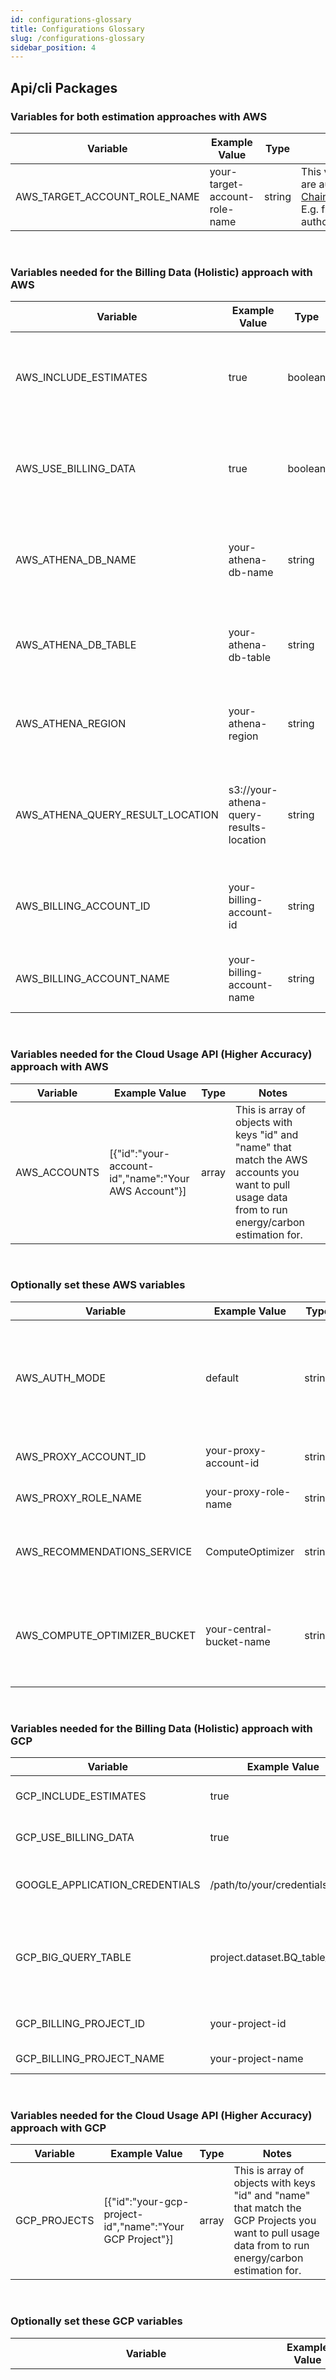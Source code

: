 ```yaml
---
id: configurations-glossary
title: Configurations Glossary
slug: /configurations-glossary
sidebar_position: 4
---
```


## Api/cli Packages

### Variables for both estimation approaches with AWS

| Variable                     | Example Value                 | Type   | Notes                                                                                                                                                                                                                          |
| ---------------------------- | ----------------------------- | ------ | ------------------------------------------------------------------------------------------------------------------------------------------------------------------------------------------------------------------------------ |
| AWS_TARGET_ACCOUNT_ROLE_NAME | your-target-account-role-name | string | This variable is needed if you are authenticating with [ChainableTemporaryCredentials](https://docs.aws.amazon.com/AWSJavaScriptSDK/latest/AWS/ChainableTemporaryCredentials.html). E.g. from one role to the authorized role. |

<br/>

### Variables needed for the Billing Data (Holistic) approach with AWS

| Variable                         | Example Value                           | Type    | Notes                                                                                                  |
| -------------------------------- | --------------------------------------- | ------- | ------------------------------------------------------------------------------------------------------ |
| AWS_INCLUDE_ESTIMATES            | true                                    | boolean | Use this to include AWS estimations. Unset to make this false. Defaults to true.                       |
| AWS_USE_BILLING_DATA             | true                                    | boolean | Use this to configure the application to query Cost and Usage Reports via AWS Athena.                  |
| AWS_ATHENA_DB_NAME               | your-athena-db-name                     | string  | The name of your AWS Athena Database with Cost and Usage Reports data                                  |
| AWS_ATHENA_DB_TABLE              | your-athena-db-table                    | string  | The name of your AWS Athena Table with Cost and Usage Reports data                                     |
| AWS_ATHENA_REGION                | your-athena-region                      | string  | The region your AWS Athena Database/Table were created in.                                             |
| AWS_ATHENA_QUERY_RESULT_LOCATION | s3://your-athena-query-results-location | string  | The AWS S3 Bucket that you want your Athena query results to reside in. Must be prefixed with "s3://". |
| AWS_BILLING_ACCOUNT_ID           | your-billing-account-id                 | string  | Your AWS Billing Account ID, where Cost and Usage Reports are configured.                              |
| AWS_BILLING_ACCOUNT_NAME         | your-billing-account-name               | string  | The name of your AWS Billing Account. This can be any value.                                           |

<br/>

### Variables needed for the Cloud Usage API (Higher Accuracy) approach with AWS

| Variable     | Example Value                                        | Type  | Notes                                                                                                                                                |     |
| ------------ | ---------------------------------------------------- | ----- | ---------------------------------------------------------------------------------------------------------------------------------------------------- | --- |
| AWS_ACCOUNTS | [{"id":"your-account-id","name":"Your AWS Account"}] | array | This is array of objects with keys "id" and "name" that match the AWS accounts you want to pull usage data from to run energy/carbon estimation for. |

<br/>

### Optionally set these AWS variables

| Variable                     | Example Value            | Type   | Notes                                                                                                                                                                                                                                                                                                                                            |
| ---------------------------- | ------------------------ | ------ | ------------------------------------------------------------------------------------------------------------------------------------------------------------------------------------------------------------------------------------------------------------------------------------------------------------------------------------------------ |
| AWS_AUTH_MODE                | default                  | string | The mode to authenticate with for AWS. Options include: 'AWS': uses [ChainableTemporaryCredentials](https://docs.aws.amazon.com/AWSJavaScriptSDK/latest/AWS/ChainableTemporaryCredentials.html), for deploying to AWS. 'GCP': Uses temporary STS Tokens, for deploying to GCP. 'default': Uses default local AWS profile, for local development. |
| AWS_PROXY_ACCOUNT_ID         | your-proxy-account-id    | string | The AWS account of the account to proxy/chain from, when app is deployed to GCP.                                                                                                                                                                                                                                                                 |
| AWS_PROXY_ROLE_NAME          | your-proxy-role-name     | string | The AWS role name in the proxy account, to proxy/chain from, when app is deployed to GCP.                                                                                                                                                                                                                                                        |
| AWS_RECOMMENDATIONS_SERVICE  | ComputeOptimizer         | string | The AWS service used to get recommendations from. Options include: "RightSizing", "ComputeOptimizer" or "All". Default is "Rightsizing".                                                                                                                                                                                                         |
| AWS_COMPUTE_OPTIMIZER_BUCKET | your-central-bucket-name | string | The name of the AWS bucket in which Compute Optimizer recommendations exist. This is only needed id "ComputeOptimizer" or "All" is configured for the `AWS_RECOMMENDATIONS_SERVICE` variable.                                                                                                                                                    |

<br/>

### Variables needed for the Billing Data (Holistic) approach with GCP

| Variable                       | Example Value                  | Type    | Notes                                                                                                                                                                                                                                                                                                 |
| ------------------------------ | ------------------------------ | ------- | ----------------------------------------------------------------------------------------------------------------------------------------------------------------------------------------------------------------------------------------------------------------------------------------------------- |
| GCP_INCLUDE_ESTIMATES          | true                           | boolean | Use this to include GCP estimations. Unset to make this false. Defaults to true.                                                                                                                                                                                                                      |
| GCP_USE_BILLING_DATA           | true                           | boolean | Use this to configure the application to query Billing Export Data via Google BigQuery.                                                                                                                                                                                                               |
| GOOGLE_APPLICATION_CREDENTIALS | /path/to/your/credentials.json | string  | The absolute path to your service account private key file. This service account needs to have permission to query Billing Data using BigQuery.                                                                                                                                                       |
| GCP_BIG_QUERY_TABLE            | project.dataset.BQ_table_name  | string  | The name of your BigQuery table configured to consume Billing Export data in the format: `PROJECT_ID.DATASET_NAME.TABLE_NAME`. Don't forget to replace the colon in the table id if you copy it from BigQuery. See [here](https://cloud.google.com/billing/docs/how-to/bq-examples) for more details. |
| GCP_BILLING_PROJECT_ID         | your-project-id                | string  | The GCP Project ID that your service account exists in that has permission to query Billing Data using BigQuery.                                                                                                                                                                                      |
| GCP_BILLING_PROJECT_NAME       | your-project-name              | string  | The name for the GCP Project specified in the previous variable.                                                                                                                                                                                                                                      |

<br/>

### Variables needed for the Cloud Usage API (Higher Accuracy) approach with GCP

| Variable     | Example Value                                            | Type  | Notes                                                                                                                                                |
| ------------ | -------------------------------------------------------- | ----- | ---------------------------------------------------------------------------------------------------------------------------------------------------- |
| GCP_PROJECTS | [{"id":"your-gcp-project-id","name":"Your GCP Project"}] | array | This is array of objects with keys "id" and "name" that match the GCP Projects you want to pull usage data from to run energy/carbon estimation for. |

<br/>

### Optionally set these GCP variables

| Variable                                 | Example Value | Type    | Notes                                                                                                                                                                                                                                                                                                                                                                                           |
| ---------------------------------------- | ------------- | ------- | ----------------------------------------------------------------------------------------------------------------------------------------------------------------------------------------------------------------------------------------------------------------------------------------------------------------------------------------------------------------------------------------------- |
| GCP_USE_CARBON_FREE_ENERGY_PERCENTAGE    | true          | boolean | Setting this to true will change the emissions factors used by the application to take into account [Google's Carbon Free Energy percentage](https://cloud.google.com/sustainability/region-carbon) in each region. For example in us-central1, the grid emissions factor is 494 gCO2eq/kWh with CFE% of 93%. With this option set to true, the application would instead use 31.78 gCO2eq/kWh. |
| GCP_VCPUS_PER_GKE_CLUSTER                | 3             | number  | Use this to configure the average number of vCPUs the application should use to estimate energy consumption of Kubernetes Engine clusters. If unset, defaults to 3, which is the default number of vCPUs provisioned.                                                                                                                                                                           |
| GCP_VCPUS_PER_CLOUD_COMPOSER_ENVIRONMENT | 14            | number  | Use this to configure the average number of vCPUs the application should use to estimate energy consumption of Cloud Composer Environments. If unset, defaults to 14, which is the number of vCPUs provisioned for a medium sized environment.                                                                                                                                                  |

<br/>

### Variables needed for the Billing Data (Holistic) approach with Azure

| Variable                | Example Value            | Type    | Notes                                                                                                   |     |
| ----------------------- | ------------------------ | ------- | ------------------------------------------------------------------------------------------------------- | --- |
| AZURE_INCLUDE_ESTIMATES | true                     | boolean | Use this to include GCP estimations. Unset to make this false. Defaults to true.                        |
| AZURE_USE_BILLING_DATA  | true                     | boolean | Use this to configure the application to query Azure Consumption API.                                   |
| AZURE_CLIENT_ID         | your-azure-client-id     | string  | The Azure Service Principal ID with permission to read the Consumption API from your Subscriptions.     |
| AZURE_CLIENT_SECRET     | your-azure-client-secret | string  | The Azure Service Principal Secret with permission to read the Consumption API from your Subscriptions. |
| AZURE_TENANT_ID         | your-azure-tenant-id     | string  | Your Azure tenant ID.                                                                                   |

<br/>

### Optionally set this to "GCP" if your Azure credentials are stored in Google Secrets Manager

| Variable        | Example Value | Type   | Notes                                                                                                                                                                                                                                                 |
| --------------- | ------------- | ------ | ----------------------------------------------------------------------------------------------------------------------------------------------------------------------------------------------------------------------------------------------------- |
| AZURE_AUTH_MODE | default       | string | The authentication mode for Azure. Options are: 'GCP' that gets the secrets from Google Secrets Manager, 'default' which using the client id/secret and tent id from your .env file. Requires GCP_BILLING_PROJECT_NAME to be set if using 'GCP' Mode. |

<br/>

### Optionaly include this for tagging support

| Variable                 | Example Value                          | Type         | Notes                                                                                          |     |
| ------------------------ | -------------------------------------- | ------------ | ---------------------------------------------------------------------------------------------- | --- |
| AZURE_RESOURCE_TAG_NAMES | ["resourceGroup","project","customer"] | array:string | Azure resource tag names to include if present, include resourceGroup as a tag name if needed. |

### Optionally set this to customize usage data fetch behavior. See [Azure Performance Considerations](./PerformanceConsiderations.md#azure-performance-considerations) for more information

| Variable                     | Example Value                        | Type         | Notes                                                                                                        |     |
| ---------------------------- | ------------------------------------ | ------------ | ------------------------------------------------------------------------------------------------------------ | --- |
| AZURE_CONSUMPTION_CHUNK_DAYS | 5                                    | number       | To avoid rate limiting, requests can be grouped in chunks of days. Use this to specify the chunk size        |
| AZURE_SUBSCRIPTION_CHUNKS    | 10                                   | number       | To avoid rate limiting, a group size of subscipritions for asynchronous requests can be set. Defaults to 10. |
| AZURE_SUBSCRIPTIONS          | ["subscription-1", "subscription-2"] | array:string | List of subscriptions by IDs to include in estimations. Fetches all subscriptions by default                 |

### Optionally set this to store cache file in Google Cloud Storage

| Variable              | Example Value  | Type   | Notes                                                                               |
| --------------------- | -------------- | ------ | ----------------------------------------------------------------------------------- |
| CACHE_MODE            | GCS            | string | Set with 'GCS' to use this option or leave it empty to use the default.             |
| GCS_CACHE_BUCKET_NAME | my-bucket-name | string | Is the name of you Google Cloud Storage bucket where the cache file will be stored. |

<br/>

### Optionally set these custom configurations for On-Premise calculations

| Variable                           | Example Value | Type   | Notes                                                                   |
| ---------------------------------- | ------------- | ------ | ----------------------------------------------------------------------- |
| ON_PREMISE_CPU_UTILIZATION_SERVER  | 40            | number | For on-premise servers, provides an average value for cpu utilization.  |
| ON_PREMISE_CPU_UTILIZATION_LAPTOP  | 40            | number | For on-premise laptops, provides an average value for cpu utilization.  |
| ON_PREMISE_CPU_UTILIZATION_DESKTOP | 40            | number | For on-premise desktops, provides an average value for cpu utilization. |
| ON_PREMISE_AVG_WATTS_SERVER        | 300           | number | For on-premise servers, provides an average value for average watts.    |
| ON_PREMISE_AVG_WATTS_LAPTOP        | 300           | number | For on-premise laptops, provides an average value for average watts.    |
| ON_PREMISE_AVG_WATTS_DESKTOP       | 300           | number | For on-premise desktops, provides an average value for average watts.   |

<br/>

### Optionally set these variables to configure CORS

| Variable          | Example Value                            | Type    | Notes                                                                                                      |
| ----------------- | ---------------------------------------- | ------- | ---------------------------------------------------------------------------------------------------------- |
| ENABLE_CORS       | true                                     | boolean | Enables default CORS headers on all API requests. By default all origins, methods and headers are allowed. |
| CORS_ALLOW_ORIGIN | <https://example.com,https://example2.com> | string  | A list of one or more origins to allow for CORS requests, comma separated.                                 |

<br />

### Optionally set Electricity Map API token

| Variable               | Example Value | Type   | Notes                                                                                                                 |
|------------------------|---------------|--------|-----------------------------------------------------------------------------------------------------------------------|
| ELECTRICITY_MAPS_TOKEN | your-token    | string | Enable the use of Electricity Maps API for realtime carbon intensity emissions factors instead of the default values. |

<br />

## Client Package - all variables are optional

| Variable                         | Example Value           | Type     Notes                                                                                                                                                |
| -------------------------------- | ----------------------- | ------- | --------------------------------------------------------------------------------------------------------------------------------------------------- |
| REACT_APP_PREVIOUS_YEAR_OF_USAGE | true                    | boolean | Use this to ensure the application requests usage data from the entire previous calendar year to today. Unset to make this false. Defaults to true. |
| REACT_APP_GROUP_BY               | month                   | string  | Value to set how the cloud provider queries should return data (e.g. day/week/month/quarter/year). Defaults to day.                                 |
| REACT_APP_START_DATE             | 01-01-2022              | string  | The date range to query data based on custom start/end timestamps (takes precedence over legacy config). Defaults to current data                   |
| REACT_APP_END_DATE               | 06-01-2022              | string  | Set the date range to query data based on custom start/end timestamps. Defaults to 30 days prior                                                    |
| REACT_APP_DATE_RANGE_VALUE       | 1                       | number  | The quantity of REACT_APP_DATE_RANGE_TYPE to be used.    (Legacy date range config)                                                                 |
| REACT_APP_DATE_RANGE_TYPE        | year                    | string  | The type of time period to be used. Values can be day(s), week(s), month(s), quarter(s), year(s)  (Legacy date range config)                        |
| REACT_APP_MINIMAL_DATE_AGE       | 1                       | number  | The amount of days to subtract from current date as end date. (Legacy date range config)                                                            |
| REACT_APP_BASE_URL               | <https://example.com/api> | string  | The base URL used to make API requests.                                                                                                           |
| REACT_APP_DISABLE_CACHE          | true                    | boolean | Set to true to disable caching. Defaults to false.                                                                                                  |
| REACT_APP_DISABLE_FORECAST_VALIDATION | true               | boolean | Set to true to disable recommendations forecast validation. Defaults to false. (For accurate forecasts, it is recommended to keep this enabled)     |
| REACT_APP_PAGE_LIMIT             | 50000                   | number  | The pagination limit for fetched estimates per request. Defaults to 50000. (MongoDB Only, recommended to not exceed 50000)                          |
